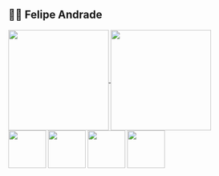 ## 👨‍💻 Felipe Andrade


<a href="https://github.com/Gaamiwnl">
  <img height=200 align="center" src="https://github-readme-stats.vercel.app/api?username=Gaamiwnl&theme=tokyonight" />
</a>
<a href="https://github.com/Gaamiwnl">
  <img height=200 align="center" src="https://github-readme-stats.vercel.app/api/top-langs?username=Gaamiwnl&layout=compact&langs_count=8&card_width=320&theme=tokyonight" />
</a>

<div>
  <img height=75 src="https://github.com/user-attachments/assets/5e40a872-be84-44a3-875b-059009bb2cdd"/>
  <img height=75 src="https://github.com/user-attachments/assets/f76c7c5d-67e6-49cb-859e-8a89fe4627b1"/>
  <img height=75 src="https://github.com/user-attachments/assets/4831c4d9-fd67-4291-898e-35a28d469e4a"/>
  <img height=75 src="https://github.com/user-attachments/assets/83246356-e95a-438d-bfe7-a4639be2c5a3"/>
</div>
